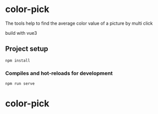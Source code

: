 # color-pick

The tools help to find the average color value of a picture by multi click

build with vue3

## Project setup
```
npm install
```

### Compiles and hot-reloads for development
```
npm run serve
```

# color-pick
